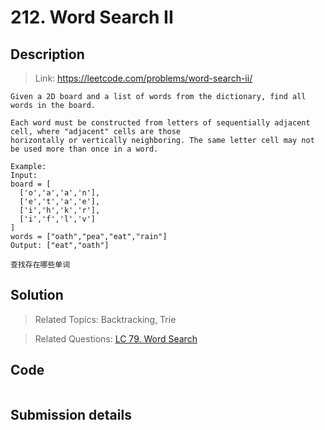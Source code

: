 # 212. Word Search II

## Description

> Link: https://leetcode.com/problems/word-search-ii/

```
Given a 2D board and a list of words from the dictionary, find all words in the board.

Each word must be constructed from letters of sequentially adjacent cell, where "adjacent" cells are those 
horizontally or vertically neighboring. The same letter cell may not be used more than once in a word.

Example:
Input: 
board = [
  ['o','a','a','n'],
  ['e','t','a','e'],
  ['i','h','k','r'],
  ['i','f','l','v']
]
words = ["oath","pea","eat","rain"]
Output: ["eat","oath"]

查找存在哪些单词

```


## Solution

> Related Topics: Backtracking, Trie

> Related Questions: [LC 79. Word Search](https://github.com/Zingg7/LeetCode/blob/master/79.%20Word%20Search.md)




## Code

```java

```


## Submission details
